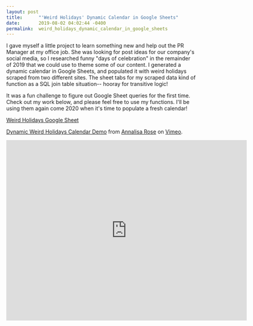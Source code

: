 ```yaml
---
layout: post
title:      "'Weird Holidays' Dynamic Calendar in Google Sheets"
date:       2019-08-02 04:02:44 -0400
permalink:  weird_holidays_dynamic_calendar_in_google_sheets
---
```



I gave myself a little project to learn something new and help out the PR Manager at my office job. She was looking for post ideas for our company's social media, so I researched funny "days of celebration" in the remainder of 2019 that we could use to theme some of our content. I generated a dynamic calendar in Google Sheets, and populated it with weird holidays scraped from two different sites. The sheet tabs for my scraped data kind of function as a SQL join table situation-- hooray for transitive logic!

It was a fun challenge to figure out Google Sheet queries for the first time. Check out my work below, and please feel free to use my functions. I'll be using them again come 2020 when it's time to populate a fresh calendar!

[Weird Holidays Google Sheet](https://docs.google.com/spreadsheets/d/1Ws74h09ILndbtfjfFUenvsjrrfZTINIl06oCEKV4n8o/edit?usp=sharing)

<p><a href="https://vimeo.com/351569593">Dynamic Weird Holidays Calendar Demo</a> from <a href="https://vimeo.com/user5223832">Annalisa Rose</a> on <a href="https://vimeo.com">Vimeo</a>.</p>
<iframe src="https://player.vimeo.com/video/351569593" width="640" height="480" frameborder="0" allowfullscreen></iframe>
